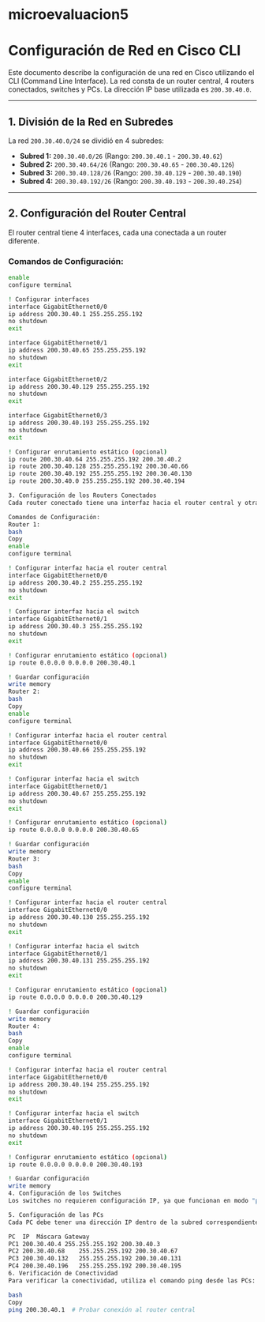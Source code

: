 # microevaluacion5

# Configuración de Red en Cisco CLI

Este documento describe la configuración de una red en Cisco utilizando el CLI (Command Line Interface). La red consta de un router central, 4 routers conectados, switches y PCs. La dirección IP base utilizada es `200.30.40.0`.

---

## **1. División de la Red en Subredes**

La red `200.30.40.0/24` se dividió en 4 subredes:

- **Subred 1:** `200.30.40.0/26` (Rango: `200.30.40.1` - `200.30.40.62`)
- **Subred 2:** `200.30.40.64/26` (Rango: `200.30.40.65` - `200.30.40.126`)
- **Subred 3:** `200.30.40.128/26` (Rango: `200.30.40.129` - `200.30.40.190`)
- **Subred 4:** `200.30.40.192/26` (Rango: `200.30.40.193` - `200.30.40.254`)

---

## **2. Configuración del Router Central**

El router central tiene 4 interfaces, cada una conectada a un router diferente.

### **Comandos de Configuración:**

```bash
enable
configure terminal

! Configurar interfaces
interface GigabitEthernet0/0
ip address 200.30.40.1 255.255.255.192
no shutdown
exit

interface GigabitEthernet0/1
ip address 200.30.40.65 255.255.255.192
no shutdown
exit

interface GigabitEthernet0/2
ip address 200.30.40.129 255.255.255.192
no shutdown
exit

interface GigabitEthernet0/3
ip address 200.30.40.193 255.255.255.192
no shutdown
exit

! Configurar enrutamiento estático (opcional)
ip route 200.30.40.64 255.255.255.192 200.30.40.2
ip route 200.30.40.128 255.255.255.192 200.30.40.66
ip route 200.30.40.192 255.255.255.192 200.30.40.130
ip route 200.30.40.0 255.255.255.192 200.30.40.194

3. Configuración de los Routers Conectados
Cada router conectado tiene una interfaz hacia el router central y otra hacia el switch.

Comandos de Configuración:
Router 1:
bash
Copy
enable
configure terminal

! Configurar interfaz hacia el router central
interface GigabitEthernet0/0
ip address 200.30.40.2 255.255.255.192
no shutdown
exit

! Configurar interfaz hacia el switch
interface GigabitEthernet0/1
ip address 200.30.40.3 255.255.255.192
no shutdown
exit

! Configurar enrutamiento estático (opcional)
ip route 0.0.0.0 0.0.0.0 200.30.40.1

! Guardar configuración
write memory
Router 2:
bash
Copy
enable
configure terminal

! Configurar interfaz hacia el router central
interface GigabitEthernet0/0
ip address 200.30.40.66 255.255.255.192
no shutdown
exit

! Configurar interfaz hacia el switch
interface GigabitEthernet0/1
ip address 200.30.40.67 255.255.255.192
no shutdown
exit

! Configurar enrutamiento estático (opcional)
ip route 0.0.0.0 0.0.0.0 200.30.40.65

! Guardar configuración
write memory
Router 3:
bash
Copy
enable
configure terminal

! Configurar interfaz hacia el router central
interface GigabitEthernet0/0
ip address 200.30.40.130 255.255.255.192
no shutdown
exit

! Configurar interfaz hacia el switch
interface GigabitEthernet0/1
ip address 200.30.40.131 255.255.255.192
no shutdown
exit

! Configurar enrutamiento estático (opcional)
ip route 0.0.0.0 0.0.0.0 200.30.40.129

! Guardar configuración
write memory
Router 4:
bash
Copy
enable
configure terminal

! Configurar interfaz hacia el router central
interface GigabitEthernet0/0
ip address 200.30.40.194 255.255.255.192
no shutdown
exit

! Configurar interfaz hacia el switch
interface GigabitEthernet0/1
ip address 200.30.40.195 255.255.255.192
no shutdown
exit

! Configurar enrutamiento estático (opcional)
ip route 0.0.0.0 0.0.0.0 200.30.40.193

! Guardar configuración
write memory
4. Configuración de los Switches
Los switches no requieren configuración IP, ya que funcionan en modo "plug and play". Si se necesitan VLANs, se pueden configurar según sea necesario.

5. Configuración de las PCs
Cada PC debe tener una dirección IP dentro de la subred correspondiente al router al que está conectada.

PC	IP	Máscara	Gateway
PC1	200.30.40.4	255.255.255.192	200.30.40.3
PC2	200.30.40.68	255.255.255.192	200.30.40.67
PC3	200.30.40.132	255.255.255.192	200.30.40.131
PC4	200.30.40.196	255.255.255.192	200.30.40.195
6. Verificación de Conectividad
Para verificar la conectividad, utiliza el comando ping desde las PCs:

bash
Copy
ping 200.30.40.1  # Probar conexión al router central